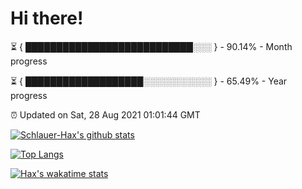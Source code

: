 # Hi there!

⏳ { ███████████████████████████░░░ } - 90.14% - Month progress

⏳ { ███████████████████░░░░░░░░░░░ } - 65.49% - Year progress

⏰ Updated on Sat, 28 Aug 2021 01:01:44 GMT


[![Schlauer-Hax's github stats](https://github-readme-stats.vercel.app/api?username=Schlauer-Hax&show_icons=true&theme=dark&count_private=true)](https://github.com/Schlauer-Hax)


[![Top Langs](https://github-readme-stats.vercel.app/api/top-langs/?username=Schlauer-Hax&layout=compact&theme=dark)](https://github.com/Schlauer-Hax?tab=repositories)


[![Hax's wakatime stats](https://github-readme-stats.vercel.app/api/wakatime?username=Hax&theme=dark)](https://wakatime.com/@Hax)

